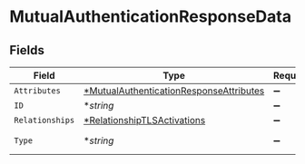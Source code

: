# MutualAuthenticationResponseData


## Fields

| Field                                                                                                    | Type                                                                                                     | Required                                                                                                 | Description                                                                                              | Example                                                                                                  |
| -------------------------------------------------------------------------------------------------------- | -------------------------------------------------------------------------------------------------------- | -------------------------------------------------------------------------------------------------------- | -------------------------------------------------------------------------------------------------------- | -------------------------------------------------------------------------------------------------------- |
| `Attributes`                                                                                             | [*MutualAuthenticationResponseAttributes](../../models/shared/mutualauthenticationresponseattributes.md) | :heavy_minus_sign:                                                                                       | N/A                                                                                                      |                                                                                                          |
| `ID`                                                                                                     | **string*                                                                                                | :heavy_minus_sign:                                                                                       | N/A                                                                                                      | SEAwSOsP7dEpTgGZdP7ZFw                                                                                   |
| `Relationships`                                                                                          | [*RelationshipTLSActivations](../../models/shared/relationshiptlsactivations.md)                         | :heavy_minus_sign:                                                                                       | N/A                                                                                                      |                                                                                                          |
| `Type`                                                                                                   | **string*                                                                                                | :heavy_minus_sign:                                                                                       | Resource type                                                                                            |                                                                                                          |